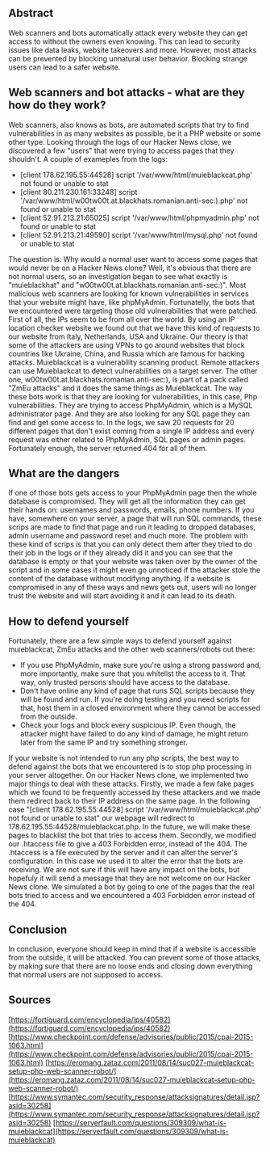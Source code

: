 ## Abstract
Web scanners and bots automatically attack every website they can get access to without the owners even knowing.
This can lead to security issues like data leaks, website takeovers and more.
However, most attacks can be prevented by blocking unnatural user behavior.
Blocking strange users can lead to a safer website.
## Web scanners and bot attacks - what are they how do they work?
Web scanners, also knows as bots, are automated scripts that try to find vulnerabilities in as many websites as possible, be it a PHP website or some other type.
Looking through the logs of our Hacker News close, we discovered a few "users" that were trying to access pages that they shouldn't. A couple of exameples from the logs:
* [client 178.62.195.55:44528] script '/var/www/html/muieblackcat.php' not found or unable to stat
*  [client 80.211.230.161:33248] script '/var/www/html/w00tw00t.at.blackhats.romanian.anti-sec:).php' not found or unable to stat
*  [client 52.91.213.21:65025] script '/var/www/html/phpmyadmin.php' not found or unable to stat
*  [client 52.91.213.21:49590] script '/var/www/html/mysql.php' not found or unable to stat

The question is: Why would a normal user want to access some pages that would never be on a Hacker News clone? Well, it's obvious that there are not normal users, so an investigation began to see what exactly is "muieblackhat" and "w00tw00t.at.blackhats.romanian.anti-sec:)".
Most malicious web scanners are looking for known vulnerabilities in services that your website might have, like phpMyAdmin. Fortunatelly, the bots that we encountered were targeting those old vulnerabilities that were patched.
First of all, the IPs seem to be from all over the world. By using an IP location checker website we found out that we have this kind of requests to our website from Italy, Netherlands, USA and Ukraine. Our theory is that some of the attackers are using VPNs to go around websites that block countries like Ukraine, China, and Russia which are famous for hacking attacks.
Muieblackcat is a vulnerability scanning product. Remote attackers can use Muieblackcat to detect vulnerabilities on a target server. 
The other one, w00tw00t.at.blackhats.romanian.anti-sec:), is part of a pack called "ZmEu attacks" and it does the same things as Muieblackcat.
The way these bots work is that they are looking for vulnerabilities, in this case, Php vulnerabilities. They are trying to access PhpMyAdmin, which is a MySQL administrator page. And they are also looking for any SQL page they can find and get some access to. In the logs, we saw 20 requests for 20 different pages that don't exist coming from a single IP address and every request was either related to PhpMyAdmin, SQL pages or admin pages. Fortunately enough, the server returned 404 for all of them. 
## What are the dangers
If one of those bots gets access to your PhpMyAdmin page then the whole database is compromised. They will get all the information they can get their hands on: usernames and passwords, emails, phone numbers.
If you have, somewhere on your server, a page that will run SQL commands, these scrips are made to find that page and run it leading to dropped databases, admin username and password reset and much more.
The problem with these kind of scrips is that you can only detect them after they tried to do their job in the logs or if they already did it and you can see that the database is empty or that your website was taken over by the owner of the script and in some cases it might even go unnoticed if the attacker stole the content of the database without modifying anything.
If a website is compromised in any of these ways and news gets out, users will no longer trust the website and will start avoiding it and it can lead to its death.
## How to defend yourself
Fortunately, there are a few simple ways to defend yourself against muieblackcat, ZmEu attacks and the other web scanners/robots out there:
* If you use PhpMyAdmin, make sure you're using a strong password and, more importantly, make sure that you whitelist the access to it. That way, only trusted persons should have access to the database.
* Don't have online any kind of page that runs SQL scripts because they will be found and run. If you're doing testing and you need scripts for that, host them in a closed environment where they cannot be accessed from the outside.
* Check your logs and block every suspicious IP. Even though, the attacker might have failed to do any kind of damage, he might return later from the same IP and try something stronger.

If your website is not intended to run any php scripts, the best way to defend against the bots that we encountered is to stop php processing in your server altogether.
On our Hacker News clone, we implemented two major things to deal with these attacks.
Firstly, we made a few fake pages which we found to be frequently accessed by these attackers and we made them redirect back to their IP address on the same page. In the following case "[client 178.62.195.55:44528] script '/var/www/html/muieblackcat.php' not found or unable to stat" our webpage will redirect to 178.62.195.55:44528/muieblackcat.php. In the future, we will make these pages to blacklist the bot that tries to access them.
Secondly, we modified our .htaccess file to give a 403 Forbidden error, instead of the 404. The .htaccess is a file executed by the server and it can alter the server's configuration. In this case we used it to alter the error that the bots are receiving. We are not sure if this will have any impact on the bots, but hopefuly it will send a message that they are not welcome on our Hacker News clone.
We simulated a bot by going to one of the pages that the real bots tried to access and we encountered a 403 Forbidden error instead of the 404.

## Conclusion
In conclusion, everyone should keep in mind that if a website is accessible from the outside, it will be attacked. You can prevent some of those attacks, by making sure that there are no loose ends and closing down everything that normal users are not supposed to access.
## Sources
 [https://fortiguard.com/encyclopedia/ips/40582](https://fortiguard.com/encyclopedia/ips/40582)
 [https://www.checkpoint.com/defense/advisories/public/2015/cpai-2015-1063.html](https://www.checkpoint.com/defense/advisories/public/2015/cpai-2015-1063.html)
 [https://eromang.zataz.com/2011/08/14/suc027-muieblackcat-setup-php-web-scanner-robot/](https://eromang.zataz.com/2011/08/14/suc027-muieblackcat-setup-php-web-scanner-robot/)
[https://www.symantec.com/security_response/attacksignatures/detail.jsp?asid=30258](https://www.symantec.com/security_response/attacksignatures/detail.jsp?asid=30258)
[https://serverfault.com/questions/309309/what-is-muieblackcat](https://serverfault.com/questions/309309/what-is-muieblackcat)

